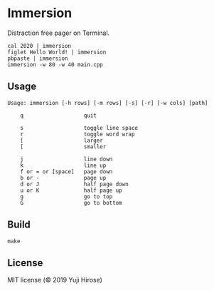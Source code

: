 Immersion
=========

Distraction free pager on Terminal.

```
cal 2020 | immersion
figlet Hello World! | immersion
pbpaste | immersion
immersion -w 80 -w 40 main.cpp
```

Usage
-----

```
Usage: immersion [-h rows] [-m rows] [-s] [-r] [-w cols] [path]

    q                   quit

    s                   toggle line space
    r                   toggle word wrap
    [                   larger
    [                   smaller

    j                   line down
    k                   line up
    f or = or [space]   page down
    b or -              page up
    d or J              half page down
    u or K              half page up
    g                   go to top
    G                   go to bottom
```

Build
-----

```
make
```

License
-------

MIT license (© 2019 Yuji Hirose)
